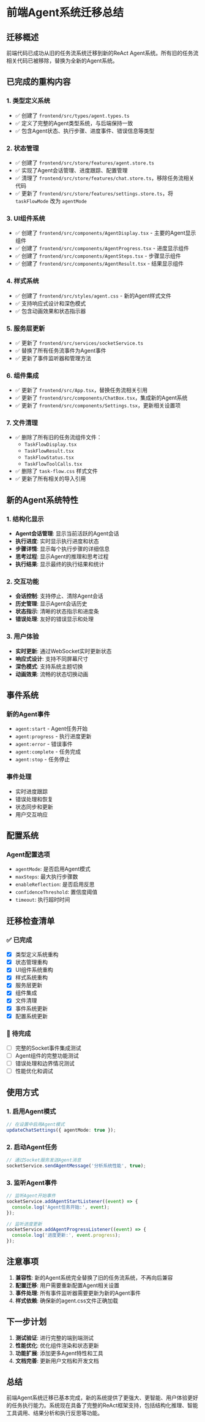 # 前端Agent系统迁移总结

## 迁移概述

前端代码已成功从旧的任务流系统迁移到新的ReAct Agent系统。所有旧的任务流相关代码已被移除，替换为全新的Agent系统。

## 已完成的重构内容

### 1. 类型定义系统
- ✅ 创建了 `frontend/src/types/agent.types.ts`
- ✅ 定义了完整的Agent类型系统，与后端保持一致
- ✅ 包含Agent状态、执行步骤、进度事件、错误信息等类型

### 2. 状态管理
- ✅ 创建了 `frontend/src/store/features/agent.store.ts`
- ✅ 实现了Agent会话管理、进度跟踪、配置管理
- ✅ 清理了 `frontend/src/store/features/chat.store.ts`，移除任务流相关代码
- ✅ 更新了 `frontend/src/store/features/settings.store.ts`，将 `taskFlowMode` 改为 `agentMode`

### 3. UI组件系统
- ✅ 创建了 `frontend/src/components/AgentDisplay.tsx` - 主要的Agent显示组件
- ✅ 创建了 `frontend/src/components/AgentProgress.tsx` - 进度显示组件
- ✅ 创建了 `frontend/src/components/AgentSteps.tsx` - 步骤显示组件
- ✅ 创建了 `frontend/src/components/AgentResult.tsx` - 结果显示组件

### 4. 样式系统
- ✅ 创建了 `frontend/src/styles/agent.css` - 新的Agent样式文件
- ✅ 支持响应式设计和深色模式
- ✅ 包含动画效果和状态指示器

### 5. 服务层更新
- ✅ 更新了 `frontend/src/services/socketService.ts`
- ✅ 替换了所有任务流事件为Agent事件
- ✅ 更新了事件监听器和管理方法

### 6. 组件集成
- ✅ 更新了 `frontend/src/App.tsx`，替换任务流相关引用
- ✅ 更新了 `frontend/src/components/ChatBox.tsx`，集成新的Agent系统
- ✅ 更新了 `frontend/src/components/Settings.tsx`，更新相关设置项

### 7. 文件清理
- ✅ 删除了所有旧的任务流组件文件：
  - `TaskFlowDisplay.tsx`
  - `TaskFlowResult.tsx`
  - `TaskFlowStatus.tsx`
  - `TaskFlowToolCalls.tsx`
- ✅ 删除了 `task-flow.css` 样式文件
- ✅ 更新了所有相关的导入引用

## 新的Agent系统特性

### 1. 结构化显示
- **Agent会话管理**: 显示当前活跃的Agent会话
- **执行进度**: 实时显示执行进度和状态
- **步骤详情**: 显示每个执行步骤的详细信息
- **思考过程**: 显示Agent的推理和思考过程
- **执行结果**: 显示最终的执行结果和统计

### 2. 交互功能
- **会话控制**: 支持停止、清除Agent会话
- **历史管理**: 显示Agent会话历史
- **状态指示**: 清晰的状态指示和进度条
- **错误处理**: 友好的错误显示和处理

### 3. 用户体验
- **实时更新**: 通过WebSocket实时更新状态
- **响应式设计**: 支持不同屏幕尺寸
- **深色模式**: 支持系统主题切换
- **动画效果**: 流畅的状态切换动画

## 事件系统

### 新的Agent事件
- `agent:start` - Agent任务开始
- `agent:progress` - 执行进度更新
- `agent:error` - 错误事件
- `agent:complete` - 任务完成
- `agent:stop` - 任务停止

### 事件处理
- 实时进度跟踪
- 错误处理和恢复
- 状态同步和更新
- 用户交互响应

## 配置系统

### Agent配置选项
- `agentMode`: 是否启用Agent模式
- `maxSteps`: 最大执行步骤数
- `enableReflection`: 是否启用反思
- `confidenceThreshold`: 置信度阈值
- `timeout`: 执行超时时间

## 迁移检查清单

### ✅ 已完成
- [x] 类型定义系统重构
- [x] 状态管理重构
- [x] UI组件系统重构
- [x] 样式系统重构
- [x] 服务层更新
- [x] 组件集成
- [x] 文件清理
- [x] 事件系统更新
- [x] 配置系统更新

### 🔄 待完成
- [ ] 完整的Socket事件集成测试
- [ ] Agent组件的完整功能测试
- [ ] 错误处理和边界情况测试
- [ ] 性能优化和调试

## 使用方式

### 1. 启用Agent模式
```typescript
// 在设置中启用Agent模式
updateChatSettings({ agentMode: true });
```

### 2. 启动Agent任务
```typescript
// 通过Socket服务发送Agent消息
socketService.sendAgentMessage('分析系统性能', true);
```

### 3. 监听Agent事件
```typescript
// 监听Agent开始事件
socketService.addAgentStartListener((event) => {
  console.log('Agent任务开始:', event);
});

// 监听进度更新
socketService.addAgentProgressListener((event) => {
  console.log('进度更新:', event.progress);
});
```

## 注意事项

1. **兼容性**: 新的Agent系统完全替换了旧的任务流系统，不再向后兼容
2. **配置迁移**: 用户需要重新配置Agent相关设置
3. **事件处理**: 所有事件监听器需要更新为新的Agent事件
4. **样式依赖**: 确保新的agent.css文件正确加载

## 下一步计划

1. **测试验证**: 进行完整的端到端测试
2. **性能优化**: 优化组件渲染和状态更新
3. **功能扩展**: 添加更多Agent特性和工具
4. **文档完善**: 更新用户文档和开发文档

## 总结

前端Agent系统迁移已基本完成，新的系统提供了更强大、更智能、用户体验更好的任务执行能力。系统现在具备了完整的ReAct框架支持，包括结构化推理、智能工具调用、结果分析和执行反思等功能。
